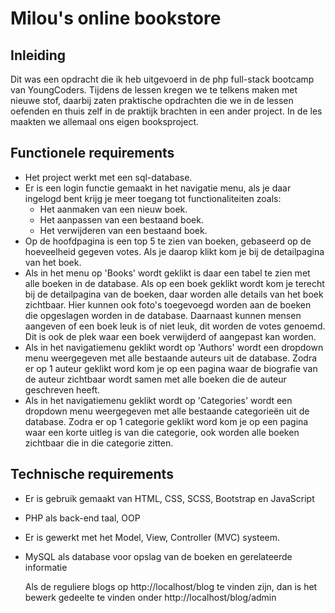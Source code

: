# Milou's online bookstore
## Inleiding
Dit was een opdracht die ik heb uitgevoerd in de php full-stack bootcamp van YoungCoders. Tijdens de lessen kregen we te telkens maken met nieuwe stof, daarbij zaten praktische opdrachten die we in de lessen oefenden en thuis zelf in de praktijk brachten in een ander project. In de les maakten we allemaal ons eigen booksproject.
## Functionele requirements
- Het project werkt met een sql-database.
- Er is een login functie gemaakt in het navigatie menu, als je daar ingelogd bent krijg je meer toegang tot functionaliteiten zoals:
  * Het aanmaken van een nieuw boek.
  * Het aanpassen van een bestaand boek.
  * Het verwijderen van een bestaand boek.
- Op de hoofdpagina is een top 5 te zien van boeken, gebaseerd op de hoeveelheid gegeven votes. 
Als je daarop klikt kom je bij de detailpagina van het boek.
- Als in het menu op 'Books' wordt geklikt is daar een tabel te zien met alle boeken in de database. 
Als op een boek geklikt wordt kom je terecht bij de detailpagina van de boeken, daar worden alle details van het boek zichtbaar.
Hier kunnen ook foto's toegevoegd worden aan de boeken die opgeslagen worden in de database.
Daarnaast kunnen mensen aangeven of een boek leuk is of niet leuk, dit worden de votes genoemd. 
Dit is ook de plek waar een boek verwijderd of aangepast kan worden.
- Als in het navigatiemenu geklikt wordt op 'Authors' wordt een dropdown menu weergegeven met alle bestaande auteurs uit de database. 
Zodra er op 1 auteur geklikt word kom je op een pagina waar de biografie van de auteur zichtbaar wordt samen met alle boeken die de auteur geschreven heeft.
- Als in het navigatiemenu geklikt wordt op 'Categories' wordt een dropdown menu weergegeven met alle bestaande categorieën uit de database. 
Zodra er op 1 categorie geklikt word kom je op een pagina waar een korte uitleg is van die categorie, ook worden alle boeken zichtbaar die in die categorie zitten.

## Technische requirements
- Er is gebruik gemaakt van HTML, CSS, SCSS, Bootstrap en JavaScript 
- PHP als back-end taal, OOP
- Er is gewerkt met het Model, View, Controller (MVC) systeem.
- MySQL als database voor opslag van de boeken en gerelateerde informatie




	Als de reguliere blogs op http://localhost/blog te vinden zijn, dan is het bewerk gedeelte te vinden onder http://localhost/blog/admin